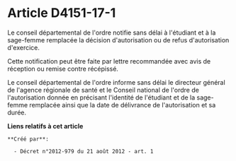 # Article D4151-17-1

Le  conseil départemental de l'ordre notifie sans délai à l'étudiant et à  la sage-femme remplacée la décision d'autorisation
ou de refus  d'autorisation d'exercice. 

Cette notification peut être faite par lettre recommandée avec avis de réception ou remise contre récépissé. 

Le conseil départemental de l'ordre informe sans délai le directeur  général de l'agence régionale de santé et le Conseil
national de l'ordre  de l'autorisation donnée en précisant l'identité de l'étudiant et de la  sage-femme remplacée ainsi que
la date de délivrance de l'autorisation  et sa durée.

**Liens relatifs à cet article**

	**Créé par**:

	  - Décret n°2012-979 du 21 août 2012 - art. 1
